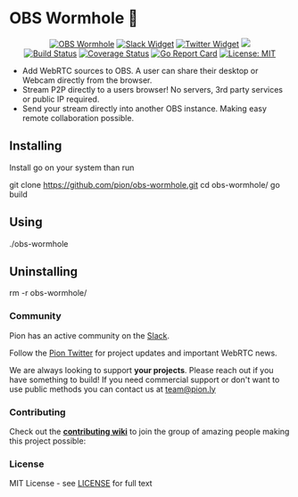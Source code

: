 # OBS Wormhole 🌌

<p align="center">
  <a href="https://pion.ly"><img src="https://img.shields.io/badge/pion-webrtc-gray.svg?longCache=true&colorB=brightgreen" alt="OBS Wormhole"></a>
  <a href="https://pion.ly/slack"><img src="https://img.shields.io/badge/join-us%20on%20slack-gray.svg?longCache=true&logo=slack&colorB=brightgreen" alt="Slack Widget"></a>
  <a href="https://twitter.com/_pion?ref_src=twsrc%5Etfw"><img src="https://img.shields.io/twitter/url.svg?label=Follow%20%40_pion&style=social&url=https%3A%2F%2Ftwitter.com%2F_pion" alt="Twitter Widget"></a>
  <a href="https://github.com/pion/awesome-pion" alt="Awesome Pion"><img src="https://cdn.rawgit.com/sindresorhus/awesome/d7305f38d29fed78fa85652e3a63e154dd8e8829/media/badge.svg"></a>
  <br>
  <a href="https://travis-ci.org/pion/obs-wormhole"><img src="https://travis-ci.org/pion/obs-wormhole.svg?branch=master" alt="Build Status"></a>
  <a href="https://codecov.io/gh/pion/obs-wormhole"><img src="https://codecov.io/gh/pion/obs-wormhole/branch/master/graph/badge.svg" alt="Coverage Status"></a>
  <a href="https://goreportcard.com/report/github.com/pion/obs-wormhole"><img src="https://goreportcard.com/badge/github.com/pion/obs-wormhole" alt="Go Report Card"></a>
  <a href="LICENSE"><img src="https://img.shields.io/badge/License-MIT-yellow.svg" alt="License: MIT"></a>
</p>

* Add WebRTC sources to OBS. A user can share their desktop or Webcam directly from the browser.
* Stream P2P directly to a users browser! No servers, 3rd party services or public IP required.
* Send your stream directly into another OBS instance. Making easy remote collaboration possible.

## Installing

Install go on your system than run

git clone https://github.com/pion/obs-wormhole.git
cd obs-wormhole/
go build

## Using
./obs-wormhole


## Uninstalling
rm -r obs-wormhole/

### Community
Pion has an active community on the [Slack](https://pion.ly/slack).

Follow the [Pion Twitter](https://twitter.com/_pion) for project updates and important WebRTC news.

We are always looking to support **your projects**. Please reach out if you have something to build!
If you need commercial support or don't want to use public methods you can contact us at [team@pion.ly](mailto:team@pion.ly)

### Contributing
Check out the **[contributing wiki](https://github.com/pion/webrtc/wiki/Contributing)** to join the group of amazing people making this project possible:

### License
MIT License - see [LICENSE](LICENSE) for full text
